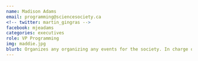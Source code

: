 ```yaml
---
name: Madison Adams
email: programming@sciencesociety.ca
<!-- twitter: martin_gingras -->
facebook: mjeadams
categories: executives
role: VP Programming
img: maddie.jpg
blurb: Organizes any organizing any events for the society. In charge of the Science Winter Formal!
---
```

